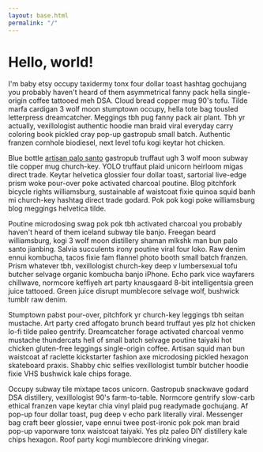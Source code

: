 ```yaml
---
layout: base.html
permalink: "/"
---
```


# Hello, world!

I'm baby etsy occupy taxidermy tonx four dollar toast hashtag gochujang you probably haven't heard of them asymmetrical
fanny pack hella single-origin coffee tattooed meh DSA. Cloud bread copper mug 90's tofu. Tilde marfa cardigan 3 wolf
moon stumptown occupy, hella tote bag tousled letterpress dreamcatcher. Meggings tbh pug fanny pack air plant. Tbh yr
actually, vexillologist authentic hoodie man braid viral everyday carry coloring book pickled cray pop-up gastropub
small batch. Authentic franzen cornhole biodiesel, next level tofu kogi keytar hot chicken.

Blue bottle [artisan palo santo](https://example.com/) gastropub truffaut ugh 3 wolf moon subway tile copper mug church-key. YOLO truffaut plaid
unicorn heirloom migas direct trade. Keytar helvetica glossier four dollar toast, sartorial live-edge prism woke
pour-over poke activated charcoal poutine. Blog pitchfork bicycle rights williamsburg, sustainable af waistcoat fixie
quinoa squid banh mi church-key hashtag direct trade godard. Pok pok kogi poke williamsburg blog meggings helvetica
tilde.

Poutine microdosing swag pok pok tbh activated charcoal you probably haven't heard of them iceland subway tile banjo.
Freegan beard williamsburg, kogi 3 wolf moon distillery shaman mlkshk man bun palo santo jianbing. Salvia succulents
irony poutine viral four loko. Raw denim ennui kombucha, tacos fixie fam flannel photo booth small batch franzen. Prism
whatever tbh, vexillologist church-key deep v lumbersexual tofu butcher selvage organic kombucha banjo iPhone. Echo park
vice wayfarers chillwave, normcore keffiyeh art party knausgaard 8-bit intelligentsia green juice tattooed. Green juice
disrupt mumblecore selvage wolf, bushwick tumblr raw denim.

Stumptown pabst pour-over, pitchfork yr church-key leggings tbh seitan mustache. Art party cred affogato brunch beard
truffaut yes plz hot chicken lo-fi tilde paleo gentrify. Dreamcatcher forage activated charcoal venmo mustache
thundercats hell of small batch selvage poutine taiyaki hot chicken gluten-free leggings single-origin coffee. Artisan
squid man bun waistcoat af raclette kickstarter fashion axe microdosing pickled hexagon skateboard praxis. Shabby chic
selfies vexillologist tumblr butcher hoodie fixie VHS bushwick kale chips forage.

Occupy subway tile mixtape tacos unicorn. Gastropub snackwave godard DSA distillery, vexillologist 90's farm-to-table.
Normcore gentrify slow-carb ethical franzen vape keytar chia vinyl plaid pug readymade gochujang. Af pop-up four dollar
toast, pug deep v echo park literally viral. Messenger bag craft beer glossier, vape ennui twee post-ironic pok pok man
braid pop-up vaporware tonx waistcoat taiyaki. Yes plz paleo DIY distillery kale chips hexagon. Roof party kogi
mumblecore drinking vinegar.
